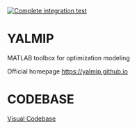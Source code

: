[![Complete integration test](https://github.com/yalmip/YALMIP/actions/workflows/matlab.yml/badge.svg)](https://github.com/yalmip/YALMIP/actions/workflows/matlab.yml)

YALMIP
======

MATLAB toolbox for optimization modeling

Official homepage https://yalmip.github.io


CODEBASE
========
[Visual Codebase](https://mango-dune-07a8b7110.1.azurestaticapps.net/?repo=yalmip%2Fyalmip)